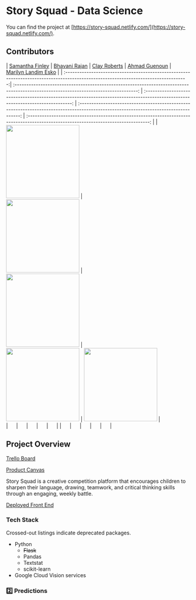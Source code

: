 # Story Squad - Data Science

You can find the project at [https://story-squad.netlify.com/](https://story-squad.netlify.com/).

## Contributors

|                                              [Samantha Finley](https://srfinley.github.io)                                        |                                          [Bhavani Rajan](https://bhavani-rajan.github.io/)                                          |                                              [Clay Roberts](claywaddell.com)                                              |                                             [Ahmad Guenoun](https://personal-portfolio.amguenoun.now.sh/)                                            |
                             [Marilyn Landim Esko](https://marilynle.github.io/)                                                     |
| :----------------------------------------------------------------------------------------------------------------------------------:| :----------------------------------------------------------------------------------------------------------------------------------: | :-----------------------------------------------------------------------------------------------------------------------------: | :-----------------------------------------------------------------------------------------------------------------------------------: | :----------------------------------------------------------------------------------------------------------------------------------: |
|         [<img src="https://srfinley.github.io/img/headshot.jpg" width = "200" />](https://srfinley.github.io/)         |    
          [<img src="https://bhavani-rajan.github.io/img/RB.jpeg" width = "200" />](https://bhavani-rajan.github.io/)     |        
          [<img src="http://www.claywaddell.com/img/slack.jpg" width = "200" />](claywaddell.com)         |       
          [<img src="https://www.dalesjewelers.com/wp-content/uploads/2018/10/placeholder-silhouette-male.png" width = "200" />](https://personal-portfolio.amguenoun.now.sh/)        |
          [<img src="https://marilynle.github.io/img/IMG1.jpg" width = "200" />](https://marilynle.github.io/)   |   
|                         [<img src="https://github.com/favicon.ico" width="15">](https://github.com/srfinley)  |                                                [<img src="https://github.com/favicon.ico" width="15">](https://github.com/Bhavani-Rajan)  |                                                [<img src="https://github.com/favicon.ico" width="15">](https://github.com/HakujouRyu)   |                                              [<img src="https://github.com/favicon.ico" width="15">](https://github.com/amguenoun)     |                                               [<img src="https://github.com/favicon.ico" width="15">](https://github.com/marilynle)          |
| [<img src="https://static.licdn.com/sc/h/al2o9zrvru7aqj8e1x2rzsrca" width="15">](https://www.linkedin.com/in/samantha-finley-1a7ab6143/) | [<img src="https://static.licdn.com/sc/h/al2o9zrvru7aqj8e1x2rzsrca" width="15">](linkedin.com/in/bhavani-rajan-585645) | [<img src="https://static.licdn.com/sc/h/al2o9zrvru7aqj8e1x2rzsrca" width="15">](linkedin.com/in/ccrw) | [<img src="https://static.licdn.com/sc/h/al2o9zrvru7aqj8e1x2rzsrca" width="15">](https://www.linkedin.com/) | [<img src="https://static.licdn.com/sc/h/al2o9zrvru7aqj8e1x2rzsrca" width="15">](https://www.linkedin.com/in/marilyn-landim-esko-612ab6197/) | 

## Project Overview

[Trello Board](https://trello.com/b/95gq0QEF/labs-20-story-squad)

[Product Canvas](https://www.notion.so/Story-Squad-a5bff36c779a44bd91fa97e9af27a944)

Story Squad is a creative competition platform that encourages children to sharpen their language, drawing, teamwork, and critical thinking skills through an engaging, weekly battle.

[Deployed Front End](https://story-squad.netlify.com/)

### Tech Stack

Crossed-out listings indicate deprecated packages.

- Python
  - ~~Flask~~
  - Pandas
  - Textstat
  - scikit-learn
- Google Cloud Vision services

### 2️⃣ Predictions
